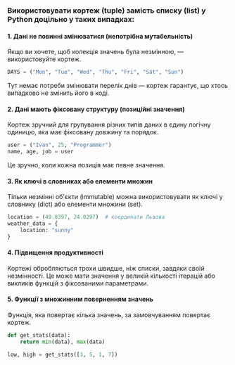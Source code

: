### Використовувати кортеж (tuple) замість списку (list) у Python доцільно у таких випадках:
#### 1. Дані не повинні змінюватися (непотрібна мутабельність)
Якщо ви хочете, щоб колекція значень була незмінною, — використовуйте кортеж.
```python
DAYS = ("Mon", "Tue", "Wed", "Thu", "Fri", "Sat", "Sun")
```
Тут немає потреби змінювати перелік днів — кортеж гарантує, що хтось випадково не змінить його в коді.  
#### 2. Дані мають фіксовану структуру (позиційні значення)
Кортеж зручний для групування різних типів даних в єдину логічну одиницю, яка має фіксовану довжину
та порядок.
```python
user = ("Ivan", 25, "Programmer")
name, age, job = user
```
Це зручно, коли кожна позиція має певне значення.

#### 3. Як ключі в словниках або елементи множин
Тільки незмінні об'єкти (immutable) можна використовувати як ключі у словнику (dict) або елементи множини
(set).

```python
location = (49.8397, 24.0297)  # координати Львова
weather_data = {
    location: "sunny"
}
```
#### 4. Підвищення продуктивності
Кортежі обробляються трохи швидше, ніж списки, завдяки своїй незмінності.
Це може мати значення у великій кількості ітерацій або викликів функцій з фіксованими параметрами.

#### 5. Функції з множинним поверненням значень
Функція, яка повертає кілька значень, за замовчуванням повертає кортеж.

```python
def get_stats(data):
    return min(data), max(data)

low, high = get_stats([3, 5, 1, 7])
```
